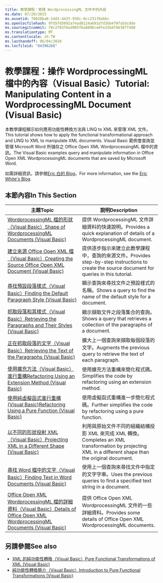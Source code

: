 ```yaml
---
title: 教學課程：管理 WordprocessingML 文件中的內容
ms.date: 07/20/2015
ms.assetid: f8028ba8-2dd1-4425-930c-8cc23176ebbc
ms.openlocfilehash: 9fd5fd5092a74ad8124a691d7d3bb479fa5dcdde
ms.sourcegitcommit: f8c270376ed905f6a8896ce0fe25b4f4b38ff498
ms.translationtype: MT
ms.contentlocale: zh-TW
ms.lasthandoff: 06/04/2020
ms.locfileid: "84396268"
---
```

# <a name="tutorial-manipulating-content-in-a-wordprocessingml-document-visual-basic"></a><span data-ttu-id="d29dd-102">教學課程：操作 WordprocessingML 檔中的內容（Visual Basic）</span><span class="sxs-lookup"><span data-stu-id="d29dd-102">Tutorial: Manipulating Content in a WordprocessingML Document (Visual Basic)</span></span>
<span data-ttu-id="d29dd-103">本教學課程顯示如何應用功能性轉換方法與 LINQ to XML 來管理 XML 文件。</span><span class="sxs-lookup"><span data-stu-id="d29dd-103">This tutorial shows how to apply the functional transformational approach and LINQ to XML to manipulate XML documents.</span></span> <span data-ttu-id="d29dd-104">Visual Basic 範例會查詢並管理 Microsoft Word 所儲存之 Office Open XML WordprocessingML 檔中的資訊。</span><span class="sxs-lookup"><span data-stu-id="d29dd-104">The Visual Basic examples query and manipulate information in Office Open XML WordprocessingML documents that are saved by Microsoft Word.</span></span>  
  
 <span data-ttu-id="d29dd-105">如需詳細資訊，請參閱[Eric 白的 Blog](http://www.ericwhite.com)。</span><span class="sxs-lookup"><span data-stu-id="d29dd-105">For more information, see the [Eric White's Blog](http://www.ericwhite.com).</span></span>  
  
## <a name="in-this-section"></a><span data-ttu-id="d29dd-106">本節內容</span><span class="sxs-lookup"><span data-stu-id="d29dd-106">In This Section</span></span>  
  
|<span data-ttu-id="d29dd-107">主題</span><span class="sxs-lookup"><span data-stu-id="d29dd-107">Topic</span></span>|<span data-ttu-id="d29dd-108">說明</span><span class="sxs-lookup"><span data-stu-id="d29dd-108">Description</span></span>|  
|-----------|-----------------|  
|[<span data-ttu-id="d29dd-109">WordprocessingML 檔的形狀（Visual Basic）</span><span class="sxs-lookup"><span data-stu-id="d29dd-109">Shape of WordprocessingML Documents (Visual Basic)</span></span>](shape-of-wordprocessingml-documents.md)|<span data-ttu-id="d29dd-110">提供 WordprocessingML 文件詳細資料的快速說明。</span><span class="sxs-lookup"><span data-stu-id="d29dd-110">Provides a quick explanation of details of a WordprocessingML document.</span></span>|  
|[<span data-ttu-id="d29dd-111">建立來源 Office Open XML 檔（Visual Basic）</span><span class="sxs-lookup"><span data-stu-id="d29dd-111">Creating the Source Office Open XML Document (Visual Basic)</span></span>](creating-the-source-office-open-xml-document.md)|<span data-ttu-id="d29dd-112">提供逐步指示來建立此教學課程中，查詢的來源文件。</span><span class="sxs-lookup"><span data-stu-id="d29dd-112">Provides step-by-step instructions to create the source document for queries in this tutorial.</span></span>|  
|[<span data-ttu-id="d29dd-113">尋找預設段落樣式（Visual Basic）</span><span class="sxs-lookup"><span data-stu-id="d29dd-113">Finding the Default Paragraph Style (Visual Basic)</span></span>](finding-the-default-paragraph-style.md)|<span data-ttu-id="d29dd-114">顯示查詢來尋找文件之預設樣式的名稱。</span><span class="sxs-lookup"><span data-stu-id="d29dd-114">Shows a query to find the name of the default style for a document.</span></span>|  
|[<span data-ttu-id="d29dd-115">抓取段落和其樣式（Visual Basic）</span><span class="sxs-lookup"><span data-stu-id="d29dd-115">Retrieving the Paragraphs and Their Styles (Visual Basic)</span></span>](retrieving-the-paragraphs-and-their-styles.md)|<span data-ttu-id="d29dd-116">顯示擷取文件之段落集合的查詢。</span><span class="sxs-lookup"><span data-stu-id="d29dd-116">Shows a query that retrieves a collection of the paragraphs of a document.</span></span>|  
|[<span data-ttu-id="d29dd-117">正在抓取段落的文字（Visual Basic）</span><span class="sxs-lookup"><span data-stu-id="d29dd-117">Retrieving the Text of the Paragraphs (Visual Basic)</span></span>](retrieving-the-text-of-the-paragraphs.md)|<span data-ttu-id="d29dd-118">擴大上一個查詢來擷取每個段落的文字。</span><span class="sxs-lookup"><span data-stu-id="d29dd-118">Augments the previous query to retrieve the text of each paragraph.</span></span>|  
|[<span data-ttu-id="d29dd-119">使用擴充方法（Visual Basic）進行重構</span><span class="sxs-lookup"><span data-stu-id="d29dd-119">Refactoring Using an Extension Method (Visual Basic)</span></span>](refactoring-using-an-extension-method.md)|<span data-ttu-id="d29dd-120">使用擴充方法重構來簡化程式碼。</span><span class="sxs-lookup"><span data-stu-id="d29dd-120">Simplifies the code by refactoring using an extension method.</span></span>|  
|[<span data-ttu-id="d29dd-121">使用純虛擬函式進行重構 (Visual Basic)</span><span class="sxs-lookup"><span data-stu-id="d29dd-121">Refactoring Using a Pure Function (Visual Basic)</span></span>](refactoring-using-a-pure-function.md)|<span data-ttu-id="d29dd-122">使用虛擬函式重構進一步簡化程式碼。</span><span class="sxs-lookup"><span data-stu-id="d29dd-122">Further simplifies the code by refactoring using a pure function.</span></span>|  
|[<span data-ttu-id="d29dd-123">以不同的形狀投射 XML （Visual Basic）</span><span class="sxs-lookup"><span data-stu-id="d29dd-123">Projecting XML in a Different Shape (Visual Basic)</span></span>](projecting-xml-in-a-different-shape.md)|<span data-ttu-id="d29dd-124">利用與原始文件不同的組織結構投影 XML 來完成 XML 轉換。</span><span class="sxs-lookup"><span data-stu-id="d29dd-124">Completes an XML transformation by projecting XML in a different shape than the original document.</span></span>|  
|[<span data-ttu-id="d29dd-125">尋找 Word 檔中的文字（Visual Basic）</span><span class="sxs-lookup"><span data-stu-id="d29dd-125">Finding Text in Word Documents (Visual Basic)</span></span>](finding-text-in-word-documents.md)|<span data-ttu-id="d29dd-126">使用上一個查詢來尋找文件中指定的文字字串。</span><span class="sxs-lookup"><span data-stu-id="d29dd-126">Uses the previous queries to find a specified text string in a document.</span></span>|  
|[<span data-ttu-id="d29dd-127">Office Open XML WordprocessingML 檔的詳細資料（Visual Basic）</span><span class="sxs-lookup"><span data-stu-id="d29dd-127">Details of Office Open XML WordprocessingML Documents (Visual Basic)</span></span>](details-of-office-open-xml-wordprocessingml-documents.md)|<span data-ttu-id="d29dd-128">提供 Office Open XML WordprocessingML 文件的一些詳細資料。</span><span class="sxs-lookup"><span data-stu-id="d29dd-128">Provides some details of Office Open XML WordprocessingML documents.</span></span>|  
  
## <a name="see-also"></a><span data-ttu-id="d29dd-129">另請參閱</span><span class="sxs-lookup"><span data-stu-id="d29dd-129">See also</span></span>

- [<span data-ttu-id="d29dd-130">XML 的純功能性轉換（Visual Basic）</span><span class="sxs-lookup"><span data-stu-id="d29dd-130">Pure Functional Transformations of XML (Visual Basic)</span></span>](pure-functional-transformations-of-xml.md)
- [<span data-ttu-id="d29dd-131">純功能性轉換簡介（Visual Basic）</span><span class="sxs-lookup"><span data-stu-id="d29dd-131">Introduction to Pure Functional Transformations (Visual Basic)</span></span>](introduction-to-pure-functional-transformations.md)
